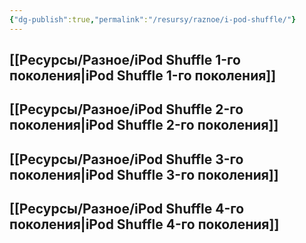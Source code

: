 ```yaml
---
{"dg-publish":true,"permalink":"/resursy/raznoe/i-pod-shuffle/"}
---
```


## [[Ресурсы/Разное/iPod Shuffle 1-го поколения\|iPod Shuffle 1-го поколения]]
## [[Ресурсы/Разное/iPod Shuffle 2-го поколения\|iPod Shuffle 2-го поколения]]
## [[Ресурсы/Разное/iPod Shuffle 3-го поколения\|iPod Shuffle 3-го поколения]]
## [[Ресурсы/Разное/iPod Shuffle 4-го поколения\|iPod Shuffle 4-го поколения]] 
